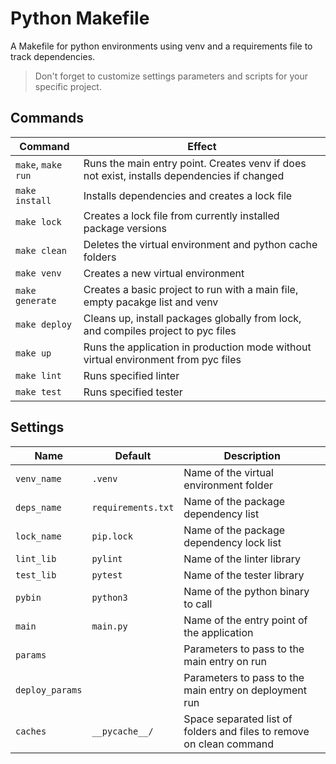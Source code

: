 # Python Makefile

A Makefile for python environments using venv and a requirements file to track dependencies.

> Don't forget to customize settings parameters and scripts for your specific project.

## Commands

|Command|Effect|
|---|---|
|`make`, `make run`|Runs the main entry point. Creates venv if does not exist, installs dependencies if changed|
|`make install`|Installs dependencies and creates a lock file|
|`make lock`|Creates a lock file from currently installed package versions|
|`make clean`|Deletes the virtual environment and python cache folders|
|`make venv`|Creates a new virtual environment|
|`make generate`|Creates a basic project to run with a main file, empty pacakge list and venv|
|`make deploy`|Cleans up, install packages globally from lock, and compiles project to pyc files|
|`make up`|Runs the application in production mode without virtual environment from pyc files|
|`make lint`|Runs specified linter|
|`make test`|Runs specified tester|

## Settings

|Name|Default|Description|
|---|---|---|
|`venv_name`|`.venv`|Name of the virtual environment folder|
|`deps_name`|`requirements.txt`|Name of the package dependency list|
|`lock_name`|`pip.lock`|Name of the package dependency lock list|
|`lint_lib`|`pylint`|Name of the linter library|
|`test_lib`|`pytest`|Name of the tester library|
|`pybin`|`python3`|Name of the python binary to call|
|`main`|`main.py`|Name of the entry point of the application|
|`params`||Parameters to pass to the main entry on run|
|`deploy_params`||Parameters to pass to the main entry on deployment run|
|`caches`|`__pycache__/`|Space separated list of folders and files to remove on clean command|
